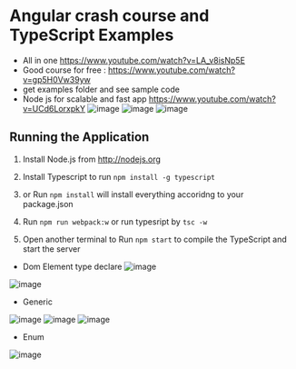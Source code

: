 # Angular crash course and TypeScript Examples
-  All in one https://www.youtube.com/watch?v=LA_v8isNp5E
-  Good course for free : https://www.youtube.com/watch?v=gp5H0Vw39yw
-  get examples folder and see sample code
-  Node js for scalable and fast app https://www.youtube.com/watch?v=UCd6LorxpkY
![image](https://user-images.githubusercontent.com/64368109/132615128-edd9c52f-01e2-48f4-80e1-7d59bfd12aa6.png)
![image](https://user-images.githubusercontent.com/64368109/132614770-6c4983f4-8195-4331-bee6-23af2c01a684.png)
![image](https://user-images.githubusercontent.com/64368109/132614836-0027a36e-10f3-4133-ad52-e9752e5ee096.png)

## Running the Application

1. Install Node.js from http://nodejs.org

2. Install Typescript to run `npm install -g typescript`

2. or Run `npm install` will install everything accoridng to your package.json 

3. Run `npm run webpack:w` or run typesript by `tsc -w`

4. Open another terminal to Run `npm start` to compile the TypeScript and start the server 

-  Dom Element type declare
![image](https://user-images.githubusercontent.com/64368109/132262883-8c9287ae-a465-431e-ad2e-b345ff331ae8.png)

![image](https://user-images.githubusercontent.com/64368109/132263044-73c77cfb-b4d5-4a7b-80c1-38bf8fc905ca.png)

-  Generic

![image](https://user-images.githubusercontent.com/64368109/132263602-7821908a-3d7c-48ef-aba2-b830016a223a.png)
![image](https://user-images.githubusercontent.com/64368109/132263640-f212ab30-cd4c-4966-9277-48dabcd131b0.png)
![image](https://user-images.githubusercontent.com/64368109/132263701-39c7de29-fab1-49f8-9669-224f0915e203.png)


-  Enum

![image](https://user-images.githubusercontent.com/64368109/132263951-97d49818-7b45-482a-bd00-755e52a6f9cc.png)


